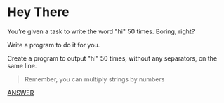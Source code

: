 # Hey There

You’re given a task to write the word "hi" 50 times. Boring, right?

Write a program to do it for you.

Create a program to output "hi" 50 times, without any separators, on the same line.

> Remember, you can multiply strings by numbers

[ANSWER]()
